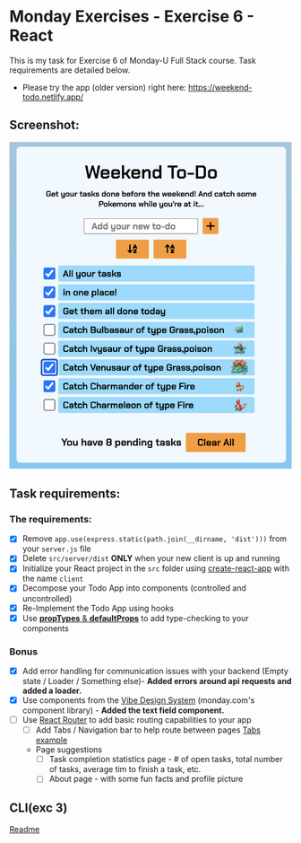 # Monday Exercises - Exercise 6 - React

This is my task for Exercise 6 of Monday-U Full Stack course. Task requirements are detailed below.

-  Please try the app (older version) right here: https://weekend-todo.netlify.app/

## Screenshot:

![app screenshot](./client/readme-assets/Screenshot.png)

## Task requirements:

### The requirements:

-  [x] Remove `app.use(express.static(path.join(__dirname, 'dist')))` from your `server.js` file
-  [x] Delete `src/server/dist` **ONLY** when your new client is up and running
-  [x] Initialize your React project in the `src` folder using [create-react-app](https://create-react-app.dev/docs/getting-started/) with the name `client`
-  [x] Decompose your Todo App into components (controlled and uncontrolled)
-  [x] Re-Implement the Todo App using hooks
-  [x] Use [**propTypes** & **defaultProps**](https://reactjs.org/docs/typechecking-with-proptypes.html) to add type-checking to your components

### Bonus

-  [x] Add error handling for communication issues with your backend (Empty state / Loader / Something else)- **Added errors around api requests and added a loader.**
-  [x] Use components from the [Vibe Design System](https://github.com/mondaycom/monday-ui-react-core) (monday.com's component library) - **Added the text field component.**
-  [ ] Use [React Router](https://reactrouter.com/docs/en/v6) to add basic routing capabilities to your app
   -  [ ] Add Tabs / Navigation bar to help route between pages [Tabs example](https://style.monday.com/?path=/docs/navigation-tabs-tab--overview)
   -  Page suggestions
      -  [ ] Task completion statistics page - # of open tasks, total number of tasks, average tim to finish a task, etc.
      -  [ ] About page - with some fun facts and profile picture

## CLI(exc 3)

[Readme](./cli-ex3/README.md)

